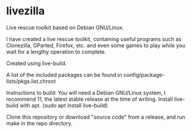 # livezilla
Live rescue toolkit based on Debian GNU/Linux.

I have created a live rescue toolkit, containing useful programs such as Clonezilla, GParted, Firefox, etc. and even some games to play while you wait for a lengthy operation to complete.

Created using live-build.

A list of the included packages can be found in config/package-lists/pkgs.list.chroot

Instructions to build:
You will need a Debian GNU/Linux system, I recommend 11, the latest stable release at the time of writing.
Install live-build with apt. (sudo apt install live-build)

Clone this repository or download "source code" from a release, and run make in the repo directory.
